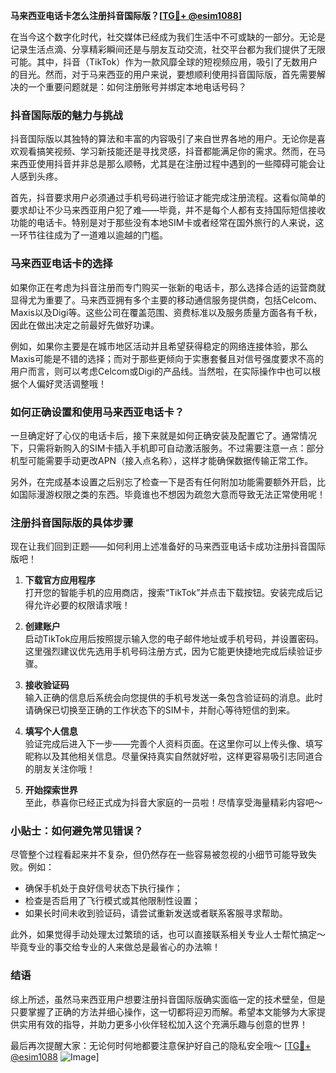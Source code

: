 **马来西亚电话卡怎么注册抖音国际版？[[TG💪+ @esim1088](https://t.me/s/esim1088)]**

在当今这个数字化时代，社交媒体已经成为我们生活中不可或缺的一部分。无论是记录生活点滴、分享精彩瞬间还是与朋友互动交流，社交平台都为我们提供了无限可能。其中，抖音（TikTok）作为一款风靡全球的短视频应用，吸引了无数用户的目光。然而，对于马来西亚的用户来说，要想顺利使用抖音国际版，首先需要解决的一个重要问题就是：如何注册账号并绑定本地电话号码？

### 抖音国际版的魅力与挑战

抖音国际版以其独特的算法和丰富的内容吸引了来自世界各地的用户。无论你是喜欢观看搞笑视频、学习新技能还是寻找灵感，抖音都能满足你的需求。然而，在马来西亚使用抖音并非总是那么顺畅，尤其是在注册过程中遇到的一些障碍可能会让人感到头疼。

首先，抖音要求用户必须通过手机号码进行验证才能完成注册流程。这看似简单的要求却让不少马来西亚用户犯了难——毕竟，并不是每个人都有支持国际短信接收功能的电话卡。特别是对于那些没有本地SIM卡或者经常在国外旅行的人来说，这一环节往往成为了一道难以逾越的门槛。

### 马来西亚电话卡的选择

如果你正在考虑为抖音注册而专门购买一张新的电话卡，那么选择合适的运营商就显得尤为重要了。马来西亚拥有多个主要的移动通信服务提供商，包括Celcom、Maxis以及Digi等。这些公司在覆盖范围、资费标准以及服务质量方面各有千秋，因此在做出决定之前最好先做好功课。

例如，如果你主要是在城市地区活动并且希望获得稳定的网络连接体验，那么Maxis可能是不错的选择；而对于那些更倾向于实惠套餐且对信号强度要求不高的用户而言，则可以考虑Celcom或Digi的产品线。当然啦，在实际操作中也可以根据个人偏好灵活调整哦！

### 如何正确设置和使用马来西亚电话卡？

一旦确定好了心仪的电话卡后，接下来就是如何正确安装及配置它了。通常情况下，只需将新购入的SIM卡插入手机即可自动激活服务。不过需要注意一点：部分机型可能需要手动更改APN（接入点名称），这样才能确保数据传输正常工作。

另外，在完成基本设置之后别忘了检查一下是否有任何附加功能需要额外开启，比如国际漫游权限之类的东西。毕竟谁也不想因为疏忽大意而导致无法正常使用呢！

### 注册抖音国际版的具体步骤

现在让我们回到正题——如何利用上述准备好的马来西亚电话卡成功注册抖音国际版吧！

1. **下载官方应用程序**  
   打开您的智能手机的应用商店，搜索“TikTok”并点击下载按钮。安装完成后记得允许必要的权限请求哦！

2. **创建账户**  
   启动TikTok应用后按照提示输入您的电子邮件地址或手机号码，并设置密码。这里强烈建议优先选用手机号码注册方式，因为它能更快捷地完成后续验证步骤。

3. **接收验证码**  
   输入正确的信息后系统会向您提供的手机号发送一条包含验证码的消息。此时请确保已切换至正确的工作状态下的SIM卡，并耐心等待短信的到来。

4. **填写个人信息**  
   验证完成后进入下一步——完善个人资料页面。在这里你可以上传头像、填写昵称以及其他相关信息。尽量保持真实自然就好啦，这样更容易吸引志同道合的朋友关注你哦！

5. **开始探索世界**  
   至此，恭喜你已经正式成为抖音大家庭的一员啦！尽情享受海量精彩内容吧～

### 小贴士：如何避免常见错误？

尽管整个过程看起来并不复杂，但仍然存在一些容易被忽视的小细节可能导致失败。例如：
- 确保手机处于良好信号状态下执行操作；
- 检查是否启用了飞行模式或其他限制性设置；
- 如果长时间未收到验证码，请尝试重新发送或者联系客服寻求帮助。

此外，如果觉得手动处理太过繁琐的话，也可以直接联系相关专业人士帮忙搞定～毕竟专业的事交给专业的人来做总是最省心的办法嘛！

### 结语

综上所述，虽然马来西亚用户想要注册抖音国际版确实面临一定的技术壁垒，但是只要掌握了正确的方法并细心操作，这一切都将迎刃而解。希望本文能够为大家提供实用有效的指导，并助力更多小伙伴轻松加入这个充满乐趣与创意的世界！

最后再次提醒大家：无论何时何地都要注意保护好自己的隐私安全哦～ [[TG💪+ @esim1088](https://t.me/s/esim1088) ![Image](https://i.postimg.cc/4NQfJmqS/Snipaste-2025-05-13-00-14-12.png)]